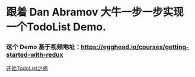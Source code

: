 ﻿# 跟着 Dan Abramov 大牛一步一步实现一个TodoList Demo.
### 这个 Demo 基于视频地址：https://egghead.io/courses/getting-started-with-redux

[开始TodoList之旅](https://github.com/MothWillion/redux-todolist/tree/master/00-init-dev-env)